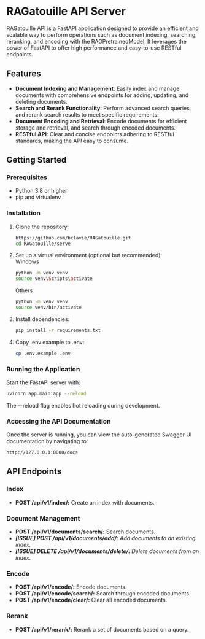 # RAGatouille API Server

RAGatouille API is a FastAPI application designed to provide an efficient and scalable way to perform operations such as document indexing, searching, reranking, and encoding with the RAGPretrainedModel. It leverages the power of FastAPI to offer high performance and easy-to-use RESTful endpoints.

## Features

- **Document Indexing and Management**: Easily index and manage documents with comprehensive endpoints for adding, updating, and deleting documents.
- **Search and Rerank Functionality**: Perform advanced search queries and rerank search results to meet specific requirements.
- **Document Encoding and Retrieval**: Encode documents for efficient storage and retrieval, and search through encoded documents.
- **RESTful API**: Clear and concise endpoints adhering to RESTful standards, making the API easy to consume.

## Getting Started

### Prerequisites

- Python 3.8 or higher
- pip and virtualenv

### Installation

1. Clone the repository:

   ```bash
   https://github.com/bclavie/RAGatouille.git
   cd RAGatouille/serve
   ```
2. Set up a virtual environment (optional but recommended): <br>
   Windows
   ```bash
   python -m venv venv
   source venv\Scripts\activate
   ```
   Others
   ```bash
   python -m venv venv
   source venv/bin/activate
   ```
3. Install dependencies:
   ```bash
   pip install -r requirements.txt
   ```
4. Copy .env.example to .env:
   ```bash
   cp .env.example .env
   ```

### Running the Application
Start the FastAPI server with:

```bash
uvicorn app.main:app --reload
```
The --reload flag enables hot reloading during development.

### Accessing the API Documentation
Once the server is running, you can view the auto-generated Swagger UI documentation by navigating to:
```bash
http://127.0.0.1:8000/docs
```

## API Endpoints

### Index
- **POST /api/v1/index/:** Create an index with documents.
### Document Management
- **POST /api/v1/documents/search/:** Search documents.
- _**[ISSUE] POST /api/v1/documents/add/:** Add documents to an existing index._
- _**[ISSUE] DELETE /api/v1/documents/delete/:** Delete documents from an index._
### Encode
- **POST /api/v1/encode/:** Encode documents.
- **POST /api/v1/encode/search/:** Search through encoded documents.
- **POST /api/v1/encode/clear/:** Clear all encoded documents.
### Rerank
- **POST /api/v1/rerank/:** Rerank a set of documents based on a query.